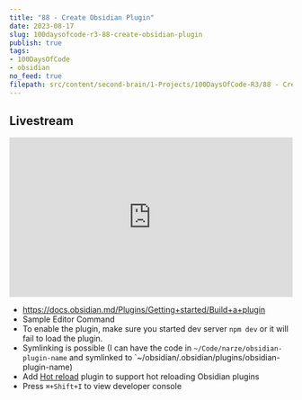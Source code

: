 ```yaml
---
title: "88 - Create Obsidian Plugin"
date: 2023-08-17
slug: 100daysofcode-r3-88-create-obsidian-plugin
publish: true
tags:
- 100DaysOfCode
- obsidian
no_feed: true
filepath: src/content/second-brain/1-Projects/100DaysOfCode-R3/88 - Create Obsidian Plugin.md
---
```


## Livestream

<iframe width="100%" style="aspect-ratio: 16 / 9;" src="https://www.youtube.com/embed/XXL8LF_XJS8" title="YouTube video player" frameborder="0" allow="accelerometer; autoplay; clipboard-write; encrypted-media; gyroscope; picture-in-picture; web-share" allowfullscreen></iframe>

*   https://docs.obsidian.md/Plugins/Getting+started/Build+a+plugin
*   Sample Editor Command
*   To enable the plugin, make sure you started dev server `npm dev` or it will fail to load the plugin.
*   Symlinking is possible (I can have the code in `~/Code/narze/obsidian-plugin-name` and symlinked to \`~/obsidian/.obsidian/plugins/obsidian-plugin-name)
*   Add [Hot reload](https://github.com/pjeby/hot-reload) plugin to support hot reloading Obsidian plugins
*   Press `⌘+Shift+I` to view developer console
